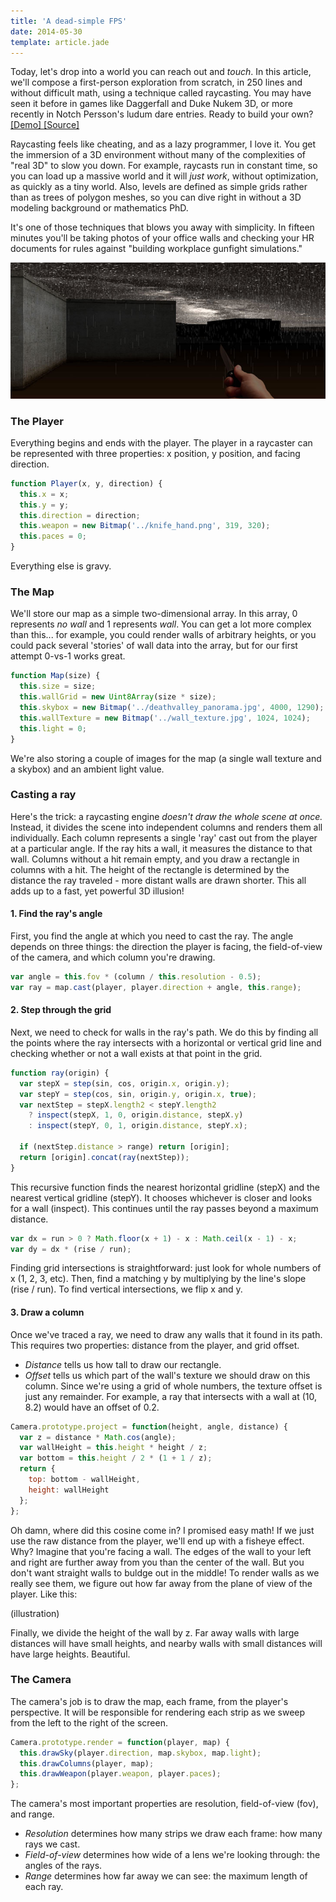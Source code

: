 ```yaml
---
title: 'A dead-simple FPS'
date: 2014-05-30
template: article.jade
---
```


Today, let's drop into a world you can reach out and *touch*.
In this article, we'll compose a first-person exploration from scratch,
in 250 lines and without difficult math, using a technique called raycasting.
You may have seen it before in games like Daggerfall and Duke Nukem 3D,
or more recently in Notch Persson's ludum dare entries.
Ready to build your own?
[ [Demo] ](/demos/raycaster)
[ [Source] ](https://github.com/hunterloftis/playfuljs/blob/master/content/demos/raycaster.html)

Raycasting feels like cheating, and as a lazy programmer, I love it.
You get the immersion of a 3D environment without many of the
complexities of "real 3D" to slow you down.
For example, raycasts run in constant time,
so you can load up a massive world and it will *just work*, without optimization,
as quickly as a tiny world.
Also, levels are defined as simple grids rather than as trees of polygon meshes,
so you can dive right in without a 3D modeling background or mathematics PhD.

It's one of those techniques that blows you away with simplicity.
In fifteen minutes you'll be taking photos of your office walls and
checking your HR documents for rules against "building workplace gunfight simulations."

[<img src='../images/raycaster-result.jpg'>](/demos/raycaster)

### The Player

Everything begins and ends with the player.
The player in a raycaster can be represented with three properties:
x position, y position, and facing direction.

```js
function Player(x, y, direction) {
  this.x = x;
  this.y = y;
  this.direction = direction;
  this.weapon = new Bitmap('../knife_hand.png', 319, 320);
  this.paces = 0;
}
```

Everything else is gravy.

### The Map

We'll store our map as a simple two-dimensional array.
In this array, 0 represents *no wall* and 1 represents *wall*.
You can get a lot more complex than this... for example,
you could render walls of arbitrary heights, or you could
pack several 'stories' of wall data into the array,
but for our first attempt 0-vs-1 works great.

```js
function Map(size) {
  this.size = size;
  this.wallGrid = new Uint8Array(size * size);
  this.skybox = new Bitmap('../deathvalley_panorama.jpg', 4000, 1290);
  this.wallTexture = new Bitmap('../wall_texture.jpg', 1024, 1024);
  this.light = 0;
}
```

We're also storing a couple of images for the map
(a single wall texture and a skybox)
and an ambient light value.

### Casting a ray

Here's the trick: a raycasting engine *doesn't draw the whole scene at once.*
Instead, it divides the scene into independent columns and renders them all individually.
Each column represents a single 'ray' cast out from the player at a particular angle.
If the ray hits a wall, it measures the distance to that wall.
Columns without a hit remain empty, and you draw a rectangle in columns with a hit.
The height of the rectangle is determined by the distance the ray traveled -
more distant walls are drawn shorter.
This all adds up to a fast, yet powerful 3D illusion!

#### 1. Find the ray's angle

First, you find the angle at which you need to cast the ray.
The angle depends on three things: the direction the player is facing,
the field-of-view of the camera, and which column you're drawing.

```js
var angle = this.fov * (column / this.resolution - 0.5);
var ray = map.cast(player, player.direction + angle, this.range);
```

#### 2. Step through the grid

Next, we need to check for walls in the ray's path.
We do this by finding all the points where the ray intersects
with a horizontal or vertical grid line and checking
whether or not a wall exists at that point in the grid.

```js
function ray(origin) {
  var stepX = step(sin, cos, origin.x, origin.y);
  var stepY = step(cos, sin, origin.y, origin.x, true);
  var nextStep = stepX.length2 < stepY.length2
    ? inspect(stepX, 1, 0, origin.distance, stepX.y)
    : inspect(stepY, 0, 1, origin.distance, stepY.x);

  if (nextStep.distance > range) return [origin];
  return [origin].concat(ray(nextStep));
}
```

This recursive function finds the nearest horizontal gridline (stepX)
and the nearest vertical gridline (stepY).
It chooses whichever is closer and looks for a wall (inspect).
This continues until the ray passes beyond a maximum distance.

```js
var dx = run > 0 ? Math.floor(x + 1) - x : Math.ceil(x - 1) - x;
var dy = dx * (rise / run);
```

Finding grid intersections is straightforward: just look for whole numbers of x (1, 2, 3, etc).
Then, find a matching y by multiplying by the line's slope (rise / run).
To find vertical intersections, we flip x and y.

#### 3. Draw a column

Once we've traced a ray, we need to draw any walls that it found in its path.
This requires two properties: distance from the player, and grid offset.

- *Distance* tells us how tall to draw our rectangle.
- *Offset* tells us which part of the wall's texture we should draw on this column.
Since we're using a grid of whole numbers, the texture offset is just any remainder.
For example, a ray that intersects with a wall at (10, 8.2) would have an offset of 0.2.

```js
Camera.prototype.project = function(height, angle, distance) {
  var z = distance * Math.cos(angle);
  var wallHeight = this.height * height / z;
  var bottom = this.height / 2 * (1 + 1 / z);
  return {
    top: bottom - wallHeight,
    height: wallHeight
  }; 
};
```

Oh damn, where did this cosine come in? I promised easy math!
If we just use the raw distance from the player, we'll end up with a fisheye effect.
Why? Imagine that you're facing a wall. The edges of the wall to your left and right
are further away from you than the center of the wall.
But you don't want straight walls to buldge out in the middle!
To render walls as we really see them, we figure out how far away from the
plane of view of the player. Like this:

(illustration)

Finally, we divide the height of the wall by z.
Far away walls with large distances will have small heights,
and nearby walls with small distances will have large heights.
Beautiful.

### The Camera

The camera's job is to draw the map, each frame, from the player's perspective.
It will be responsible for rendering each strip as we sweep from the
left to the right of the screen.

```js
Camera.prototype.render = function(player, map) {
  this.drawSky(player.direction, map.skybox, map.light);
  this.drawColumns(player, map);
  this.drawWeapon(player.weapon, player.paces);
};
```

The camera's most important properties are resolution, field-of-view (fov), and range.
- *Resolution* determines how many strips we draw each frame: how many rays we cast.
- *Field-of-view* determines how wide of a lens we're looking through: the angles of the rays.
- *Range* determines how far away we can see: the maximum length of each ray.

